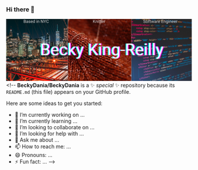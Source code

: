 ### Hi there 👋
![bkr personal graphic banner](https://github.com/BeckyDania/BeckyDania/blob/bb0fe866a6b951d348fcabffbf0f1865ae33d9a4/Based%20in%20NYC%20(1).png)<!--
**BeckyDania/BeckyDania** is a ✨ _special_ ✨ repository because its `README.md` (this file) appears on your GitHub profile.

Here are some ideas to get you started:

- 🔭 I’m currently working on ...
- 🌱 I’m currently learning ...
- 👯 I’m looking to collaborate on ...
- 🤔 I’m looking for help with ...
- 💬 Ask me about ...
- 📫 How to reach me: ...
- 😄 Pronouns: ...
- ⚡ Fun fact: ...
-->
